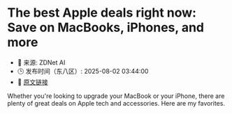 # The best Apple deals right now: Save on MacBooks, iPhones, and more
- 📅 来源: ZDNet AI
- 🕒 发布时间（东八区）: 2025-08-02 03:44:00
- 🔗 [原文链接](https://www.zdnet.com/article/best-apple-deals-2025/)

Whether you're looking to upgrade your MacBook or your iPhone, there are plenty of great deals on Apple tech and accessories. Here are my favorites.